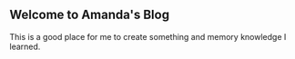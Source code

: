 ## Welcome to Amanda's Blog

This is a good place for me to create something and memory knowledge I learned.



